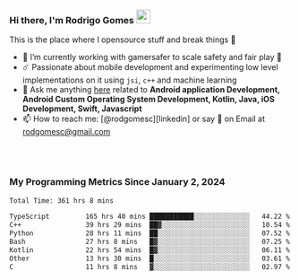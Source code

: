 
### Hi there, I'm Rodrigo Gomes <img src="https://media.giphy.com/media/hvRJCLFzcasrR4ia7z/giphy.gif" width="25px">
This is the place where I opensource stuff and break things 🤣
- 🔭 I’m currently working with gamersafer to scale safety and fair play 💜
- ☄️ Passionate about mobile development and experimenting low level implementations on it using `jsi`, `c++` and machine learning
- 💬 Ask me anything [here](https://github.com/rodgomesc/rodgomesc/issues) related to <b>Android application Development, Android Custom Operating System Development, Kotlin, Java, iOS Development, Swift, Javascript</b>
- 📫 How to reach me: [@rodgomesc][linkedin] or say 👋 on Email at [rodgomesc@gmail.com](mailto:rodgomesc@gmail.com)


<br/>

<!-- 
<picture>
  <img src="/github-metrics.svg" alt="Metrics">
</picture>
-->

</br>

### My Programming Metrics Since January 2, 2024 


<!--START_SECTION:waka-->

```txt
Total Time: 361 hrs 8 mins

TypeScript         165 hrs 40 mins ███████████░░░░░░░░░░░░░░   44.22 %
C++                39 hrs 29 mins  ██▓░░░░░░░░░░░░░░░░░░░░░░   10.54 %
Python             28 hrs 11 mins  ██░░░░░░░░░░░░░░░░░░░░░░░   07.52 %
Bash               27 hrs 8 mins   █▓░░░░░░░░░░░░░░░░░░░░░░░   07.25 %
Kotlin             22 hrs 54 mins  █▓░░░░░░░░░░░░░░░░░░░░░░░   06.11 %
Other              13 hrs 30 mins  █░░░░░░░░░░░░░░░░░░░░░░░░   03.61 %
C                  11 hrs 8 mins   ▓░░░░░░░░░░░░░░░░░░░░░░░░   02.97 %
```

<!--END_SECTION:waka-->
